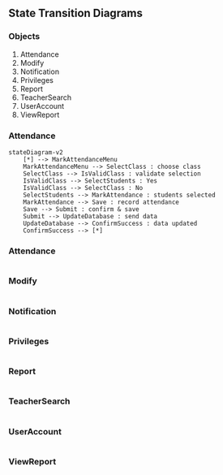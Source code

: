 ## State Transition Diagrams

### Objects
1. Attendance
2. Modify
3. Notification
4. Privileges
5. Report
6. TeacherSearch
7. UserAccount
8. ViewReport

### Attendance

```mermaid
stateDiagram-v2
    [*] --> MarkAttendanceMenu
    MarkAttendanceMenu --> SelectClass : choose class
    SelectClass --> IsValidClass : validate selection
    IsValidClass --> SelectStudents : Yes
    IsValidClass --> SelectClass : No
    SelectStudents --> MarkAttendance : students selected
    MarkAttendance --> Save : record attendance
    Save --> Submit : confirm & save
    Submit --> UpdateDatabase : send data
    UpdateDatabase --> ConfirmSuccess : data updated
    ConfirmSuccess --> [*]
```
### Attendance
```mermaid

```
### Modify
```mermaid

```
### Notification
```mermaid

```
### Privileges
```mermaid

```
### Report
```mermaid

```
### TeacherSearch
```mermaid

```
### UserAccount
```mermaid

```
### ViewReport
```mermaid

```
